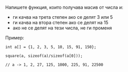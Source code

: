 Напишете функция, които получава масив от числа и:
- ги качва на трета степен ако се делят 3 или 5
- ги качва на втора степен ако се делят на 15
- ако не се делят на тези числа, не ги променя

Пример:

```
int a[] = {1, 2, 3, 5, 10, 15, 91, 150};

square(a, sizeof(a)/sizeof(a[0]));

// a -> 1, 2, 27, 125, 1000, 225, 91, 22500
```
